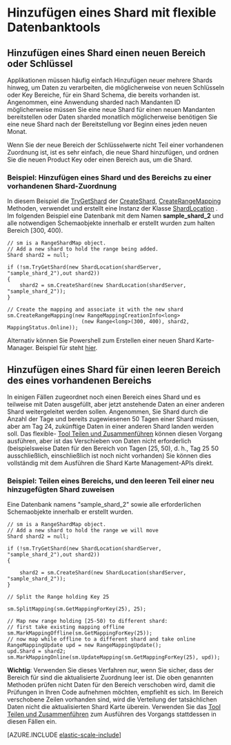 <properties 
    pageTitle="Hinzufügen eines Shard mit flexible Datenbanktools | Microsoft Azure" 
    description="Festlegen, wie flexible skalieren-APIs verwenden, um neue mehrere Shards hinweg zu einer Shard hinzufügen." 
    services="sql-database" 
    documentationCenter="" 
    manager="jhubbard" 
    authors="ddove" 
    editor=""/>

<tags 
    ms.service="sql-database" 
    ms.workload="sql-database" 
    ms.tgt_pltfrm="na" 
    ms.devlang="na" 
    ms.topic="article" 
    ms.date="05/27/2016" 
    ms.author="ddove"/>

# <a name="adding-a-shard-using-elastic-database-tools"></a>Hinzufügen eines Shard mit flexible Datenbanktools

## <a name="to-add-a-shard-for-a-new-range-or-key"></a>Hinzufügen eines Shard einen neuen Bereich oder Schlüssel  

Applikationen müssen häufig einfach Hinzufügen neuer mehrere Shards hinweg, um Daten zu verarbeiten, die möglicherweise von neuen Schlüsseln oder Key Bereiche, für ein Shard Schema, die bereits vorhanden ist. Angenommen, eine Anwendung sharded nach Mandanten ID möglicherweise müssen Sie eine neue Shard für einen neuen Mandanten bereitstellen oder Daten sharded monatlich möglicherweise benötigen Sie eine neue Shard nach der Bereitstellung vor Beginn eines jeden neuen Monat. 

Wenn Sie der neue Bereich der Schlüsselwerte nicht Teil einer vorhandenen Zuordnung ist, ist es sehr einfach, die neue Shard hinzufügen, und ordnen Sie die neuen Product Key oder einen Bereich aus, um die Shard. 

### <a name="example--adding-a-shard-and-its-range-to-an-existing-shard-map"></a>Beispiel: Hinzufügen eines Shard und des Bereichs zu einer vorhandenen Shard-Zuordnung
In diesem Beispiel die [TryGetShard](https://msdn.microsoft.com/library/azure/dn823929.aspx) der [CreateShard](https://msdn.microsoft.com/library/azure/microsoft.azure.sqldatabase.elasticscale.shardmanagement.shardmap.createshard.aspx), [CreateRangeMapping](https://msdn.microsoft.com/library/azure/dn807221.aspx#M:Microsoft.Azure.SqlDatabase.ElasticScale.ShardManagement.RangeShardMap`1.CreateRangeMapping(Microsoft.Azure.SqlDatabase.ElasticScale.ShardManagement.RangeMappingCreationInfo{`0})) Methoden, verwendet und erstellt eine Instanz der Klasse [ShardLocation](https://msdn.microsoft.com/library/azure/microsoft.azure.sqldatabase.elasticscale.shardmanagement.shardlocation.shardlocation.aspx#M:Microsoft.Azure.SqlDatabase.ElasticScale.ShardManagement.ShardLocation.) . Im folgenden Beispiel eine Datenbank mit dem Namen **sample_shard_2** und alle notwendigen Schemaobjekte innerhalb er erstellt wurden zum halten Bereich [300, 400).  

    // sm is a RangeShardMap object.
    // Add a new shard to hold the range being added. 
    Shard shard2 = null; 

    if (!sm.TryGetShard(new ShardLocation(shardServer, "sample_shard_2"),out shard2)) 
    { 
        shard2 = sm.CreateShard(new ShardLocation(shardServer, "sample_shard_2"));  
    } 

    // Create the mapping and associate it with the new shard 
    sm.CreateRangeMapping(new RangeMappingCreationInfo<long> 
                            (new Range<long>(300, 400), shard2, MappingStatus.Online)); 


Alternativ können Sie Powershell zum Erstellen einer neuen Shard Karte-Manager. Beispiel für steht [hier](https://gallery.technet.microsoft.com/scriptcenter/Azure-SQL-DB-Elastic-731883db).
## <a name="to-add-a-shard-for-an-empty-part-of-an-existing-range"></a>Hinzufügen eines Shard für einen leeren Bereich des eines vorhandenen Bereichs  

In einigen Fällen zugeordnet noch einen Bereich eines Shard und es teilweise mit Daten ausgefüllt, aber jetzt anstehende Daten an einer anderen Shard weitergeleitet werden sollen. Angenommen, Sie Shard durch die Anzahl der Tage und bereits zugewiesenen 50 Tagen einer Shard müssen, aber am Tag 24, zukünftige Daten in einer anderen Shard landen werden soll. Das flexible- [Tool Teilen und Zusammenführen](sql-database-elastic-scale-overview-split-and-merge.md) können diesen Vorgang ausführen, aber ist das Verschieben von Daten nicht erforderlich (beispielsweise Daten für den Bereich von Tagen [25, 50), d. h., Tag 25 50 ausschließlich, einschließlich ist noch nicht vorhanden) Sie können dies vollständig mit dem Ausführen die Shard Karte Management-APIs direkt.

### <a name="example-splitting-a-range-and-assigning-the-empty-portion-to-a-newly-added-shard"></a>Beispiel: Teilen eines Bereichs, und den leeren Teil einer neu hinzugefügten Shard zuweisen

Eine Datenbank namens "sample_shard_2" sowie alle erforderlichen Schemaobjekte innerhalb er erstellt wurden.  

 
    // sm is a RangeShardMap object.
    // Add a new shard to hold the range we will move 
    Shard shard2 = null; 

    if (!sm.TryGetShard(new ShardLocation(shardServer, "sample_shard_2"),out shard2)) 
    { 
    
        shard2 = sm.CreateShard(new ShardLocation(shardServer, "sample_shard_2"));  
    } 

    // Split the Range holding Key 25 

    sm.SplitMapping(sm.GetMappingForKey(25), 25); 

    // Map new range holding [25-50) to different shard: 
    // first take existing mapping offline 
    sm.MarkMappingOffline(sm.GetMappingForKey(25)); 
    // now map while offline to a different shard and take online 
    RangeMappingUpdate upd = new RangeMappingUpdate(); 
    upd.Shard = shard2; 
    sm.MarkMappingOnline(sm.UpdateMapping(sm.GetMappingForKey(25), upd)); 

**Wichtig**: Verwenden Sie dieses Verfahren nur, wenn Sie sicher, dass der Bereich für sind die aktualisierte Zuordnung leer ist.  Die oben genannten Methoden prüfen nicht Daten für den Bereich verschoben wird, damit die Prüfungen in Ihren Code aufnehmen möchten, empfiehlt es sich.  Im Bereich verschobene Zeilen vorhanden sind, wird die Verteilung der tatsächlichen Daten nicht die aktualisierten Shard Karte überein. Verwenden Sie das [Tool Teilen und Zusammenführen](sql-database-elastic-scale-overview-split-and-merge.md) zum Ausführen des Vorgangs stattdessen in diesen Fällen ein.  


[AZURE.INCLUDE [elastic-scale-include](../../includes/elastic-scale-include.md)]
 
